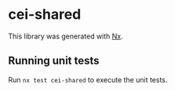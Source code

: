 # cei-shared

This library was generated with [Nx](https://nx.dev).

## Running unit tests

Run `nx test cei-shared` to execute the unit tests.
